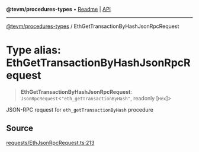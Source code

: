 **@tevm/procedures-types** • [Readme](../README.md) \| [API](../globals.md)

***

[@tevm/procedures-types](../README.md) / EthGetTransactionByHashJsonRpcRequest

# Type alias: EthGetTransactionByHashJsonRpcRequest

> **EthGetTransactionByHashJsonRpcRequest**: `JsonRpcRequest`\<`"eth_getTransactionByHash"`, readonly [`Hex`]\>

JSON-RPC request for `eth_getTransactionByHash` procedure

## Source

[requests/EthJsonRpcRequest.ts:213](https://github.com/evmts/tevm-monorepo/blob/main/packages/procedures-types/src/requests/EthJsonRpcRequest.ts#L213)
